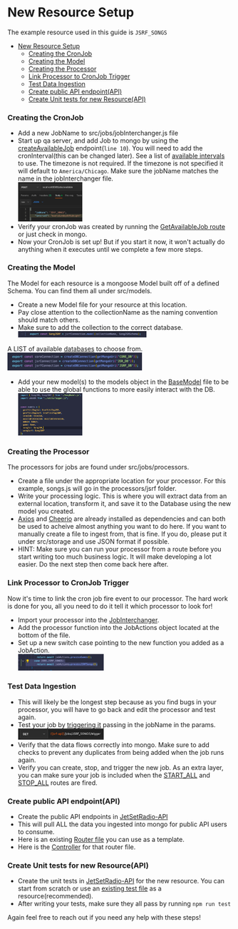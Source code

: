 # New Resource Setup

The example resource used in this guide is ```JSRF_SONGS```

- [New Resource Setup](#new-resource-setup)
    - [Creating the CronJob](#creating-the-cronjob)
    - [Creating the Model](#creating-the-model)
    - [Creating the Processor](#creating-the-processor)
    - [Link Processor to CronJob Trigger](#link-processor-to-cronjob-trigger)
    - [Test Data Ingestion](#test-data-ingestion)
    - [Create public API endpoint(API)](#create-public-api-endpointapi)
    - [Create Unit tests for new Resource(API)](#create-unit-tests-for-new-resourceapi)

### Creating the CronJob

 - Add a new JobName to src/jobs/jobInterchanger.js file <br />
 -  Start up qa server, and add Job to mongo by using the [createAvailableJob](../routes/jobsRouter.js) endpoint(```line 10```). You will need to add the cronInterval(this can be changed later). See a list of [available intervals](./intervals.js) to use. The timezone is not required. If the timezone is not specified it will default to ```America/Chicago```. Make sure the jobName matches the name in the jobInterchanger file. <br />
  <img src="../public/img/postman-available-job.png" width=30% /><br />
 -  Verify your cronJob was created by running the [GetAvailableJob route](../routes/jobsRouter.js) or just check in mongo.
 - Now your CronJob is set up! But if you start it now, it won't actually do anything when it executes until we complete a few more steps.

### Creating the Model

The Model for each resource is a mongoose Model built off of a defined Schema. You can find them all under src/models.

 -  Create a new Model file for your resource at this location.
 -  Pay close attention to the collectionName as the naming convention should match others.
 -  Make sure to add the collection to the correct database.<br />
  <img src="../public/img/correct-database.png" width=60% /><br />

  A LIST of available [databases](../config/db.js) to choose from.<br />
  <img src="../public/img/database-list.png" width=60% /><br />

 - Add your new model(s) to the models object in the [BaseModel](../models/BaseModel.js) file to be able to use the global functions to more easily interact with the DB.<br />
  <img src="../public/img/models.png" width=30% /><br />
  



### Creating the Processor 

The processors for jobs are found under src/jobs/processors. 

 - Create a file under the appropriate location for your processor. For this example, songs.js will go in the processors/jsrf folder.
 -  Write your processing logic. This is where you will extract data from an external location, transform it, and save it to the Database using the new model you created.
 -  [Axios](https://github.com/axios/axios) and [Cheerio](https://github.com/cheeriojs/cheerio) are already installed as dependencies and can both be used to acheive almost anything you want to do here. If you want to manually create a file to ingest from, that is fine. If you do, please put it under src/storage and use JSON format if possible.
 -  HINT: Make sure you can run your processor from a route before you start writing too much business logic. It will make developing a lot easier. Do the next step then come back here after.


### Link Processor to CronJob Trigger

Now it's time to link the cron job fire event to our processor. The hard work is done for you, all you need to do it tell it which processor to look for!

 -  Import your processor into the [JobInterchanger](./jobInterchanger.js).
 -  Add the processor function into the JobActions object located at the bottom of the file.
 -  Set up a new switch case pointing to the new function you added as a JobAction.<br />
  <img src="../public/img/switch-case.png" width=40% /><br />


### Test Data Ingestion

 - This will likely be the longest step because as you find bugs in your processor, you will have to go back and edit the processor and test again.
 - Test your job by [triggering it](../routes/jobsRouter.js) passing in the jobName in the params.<br/>
  <img src="../public/img/postman-trigger-job.png" width=40% /><br />
 - Verify that the data flows correctly into mongo. Make sure to add checks to prevent any duplicates from being added when the job runs again.
 - Verify you can create, stop, and trigger the new job. As an extra layer, you can make sure your job is included when the [START_ALL](../routes/jobsRouter.js) and [STOP_ALL](../routes/jobsRouter.js) routes are fired.


### Create public API endpoint(API)

 - Create the public API endpoints in [JetSetRadio-API](https://github.com/Jet-Set-Radio-API/JetSetRadio-API)
 - This will pull ALL the data you ingested into mongo for public API users to consume.
 - Here is an existing [Router file](https://github.com/Jet-Set-Radio-API/JetSetRadio-API/blob/main/src/routes/characterRouter.js) you can use as a template.
 - Here is the [Controller](https://github.com/Jet-Set-Radio-API/JetSetRadio-API/blob/main/src/controllers/characterController.js) for that router file.

### Create Unit tests for new Resource(API)

 - Create the unit tests in [JetSetRadio-API](https://github.com/Jet-Set-Radio-API/JetSetRadio-API) for the new resource. You can start from scratch or use an [existing test file](https://github.com/Jet-Set-Radio-API/JetSetRadio-API/blob/main/test/characters.test.js) as a resource(recommended).
 - After writing your tests, make sure they all pass by running `npm run test`

Again feel free to reach out if you need any help with these steps! 
